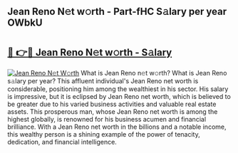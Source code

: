 ## Jean Reno N𝚎t w𝚘rth - Part-fHC S𝚊lary per year OWbkU

# <h2><a href="http://gc0cfmc.nevu.top/?p=Jean+Reno">🔗 👉🔴 Jean Reno N𝚎t w𝚘rth - S𝚊lary</a></h2>

[![Jean Reno N𝚎t W𝚘rth](https://i.imgur.com/Oavwk0R.jpeg)](http://gc0cfmc.nevu.top/?p=Jean+Reno)
What is Jean Reno n𝚎t w𝚘rth? What is Jean Reno s𝚊lary per year?
This affluent individual's Jean Reno net worth is considerable, positioning him among the wealthiest in his sector. His salary is impressive, but it is eclipsed by Jean Reno net worth, which is believed to be greater due to his varied business activities and valuable real estate assets. This prosperous man, whose Jean Reno net worth is among the highest globally, is renowned for his business acumen and financial brilliance. With a Jean Reno net worth in the billions and a notable income, this wealthy person is a shining example of the power of tenacity, dedication, and financial intelligence.
